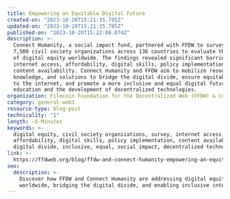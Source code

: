 ```yaml
---
title: Empowering an Equitable Digital Future
created-on: "2023-10-20T15:21:35.785Z"
updated-on: "2023-10-20T15:21:35.785Z"
published-on: "2023-10-20T15:22:08.074Z"
description: >-
  Connect Humanity, a social impact fund, partnered with FFDW to survey over
  7,500 civil society organizations across 136 countries to evaluate the state
  of digital equity worldwide. The findings revealed significant barriers to
  internet access, affordability, digital skills, policy implementation, and
  content availability. Connect Humanity and FFDW aim to mobilize resources,
  knowledge, and solutions to bridge the digital divide, ensure equitable access
  to the internet, and promote a more inclusive and equal digital future through
  education and the development of decentralized technologies.
organization: Filecoin Foundation for the Decentralized Web (FFDW) & Connect Humanity
category: general-web3
resource-type: blog-post
technicality: "1"
length: ~5 Minutes
keywords: >-
  digital equity, civil society organizations, survey, internet access,
  affordability, digital skills, policy implementation, content availability,
  digital divide, inclusive, equal, social impact, decentralized technologies
link: >-
  https://ffdweb.org/blog/ffdw-and-connect-humanity-empowering-an-equitable-digital-future
seo:
  description: >-
    Discover how FFDW and Connect Humanity are addressing digital equity 
    worldwide, bridging the digital divide, and enabling inclusive internet access.
---
```

